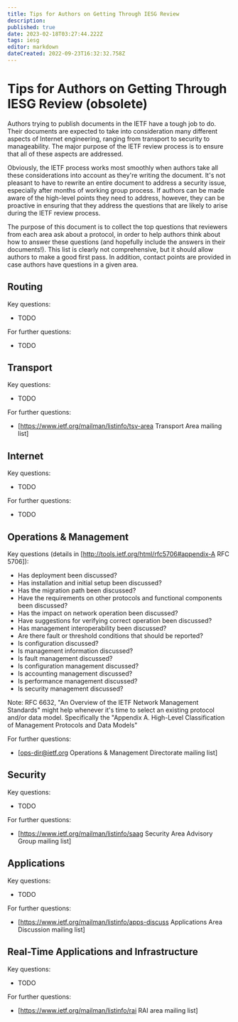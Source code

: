 ```yaml
---
title: Tips for Authors on Getting Through IESG Review
description: 
published: true
date: 2023-02-18T03:27:44.222Z
tags: iesg
editor: markdown
dateCreated: 2022-09-23T16:32:32.758Z
---
```


# Tips for Authors on Getting Through IESG Review (obsolete)
Authors trying to publish documents in the IETF have a tough job to do.  Their documents are expected to take into consideration many different aspects of Internet engineering, ranging from transport to security to manageability.  The major purpose of the IETF review process is to ensure that all of these aspects are addressed.

Obviously, the IETF process works most smoothly when authors take all these considerations into account as they're writing the document.  It's not pleasant to have to rewrite an entire document to address a security issue, especially after months of working group process.  If authors can be made aware of the high-level points they need to address, however, they can be proactive in ensuring that they address the questions that are likely to arise during the IETF review process.

The purpose of this document is to collect the top questions that reviewers from each area ask about a protocol, in order to help authors think about how to answer these questions (and hopefully include the answers in their documents!).  This list is clearly not comprehensive, but it should allow authors to make a good first pass.  In addition, contact points are provided in case authors have questions in a given area.


## Routing 

Key questions:
 * TODO

For further questions:
 * TODO

## Transport 

Key questions:
 * TODO

For further questions:
 * [https://www.ietf.org/mailman/listinfo/tsv-area Transport Area mailing list]

## Internet 

Key questions:
 * TODO

For further questions:
 * TODO

## Operations & Management 

Key questions (details in [http://tools.ietf.org/html/rfc5706#appendix-A RFC 5706]):
 * Has deployment been discussed?
 * Has installation and initial setup been discussed?
 * Has the migration path been discussed?
 * Have the requirements on other protocols and functional components been discussed?
 * Has the impact on network operation been discussed?
 * Have suggestions for verifying correct operation been discussed?
 * Has management interoperability been discussed?
 * Are there fault or threshold conditions that should be reported?
 * Is configuration discussed?
 * Is management information discussed?
 * Is fault management discussed? 
 * Is configuration management discussed? 
 * Is accounting management discussed? 
 * Is performance management discussed? 
 * Is security management discussed?

Note: RFC 6632, "An Overview of the IETF Network Management Standards" might help whenever it's time to select an existing protocol and/or data model. Specifically the "Appendix A. High-Level Classification of Management Protocols and Data Models"

For further questions:
 * [ops-dir@ietf.org Operations & Management Directorate mailing list]

## Security 

Key questions:
 * TODO

For further questions:
 * [https://www.ietf.org/mailman/listinfo/saag Security Area Advisory Group mailing list]

## Applications 

Key questions:
 * TODO

For further questions:
 * [https://www.ietf.org/mailman/listinfo/apps-discuss Applications Area Discussion mailing list]

## Real-Time Applications and Infrastructure 

Key questions:
 * TODO

For further questions:
 * [https://www.ietf.org/mailman/listinfo/rai RAI area mailing list]